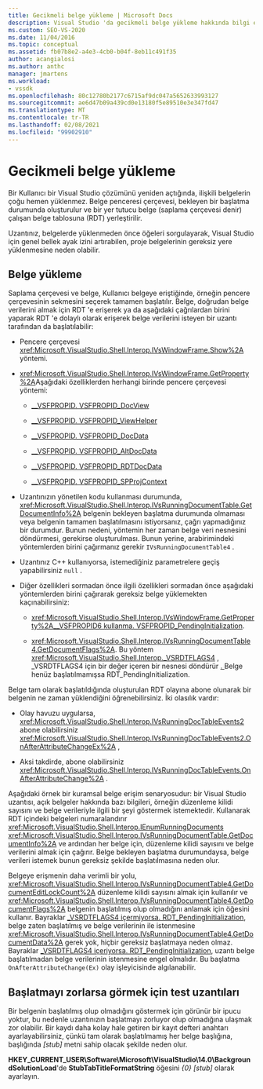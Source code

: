 ```yaml
---
title: Gecikmeli belge yükleme | Microsoft Docs
description: Visual Studio 'da gecikmeli belge yükleme hakkında bilgi edinin ve bir belgedeki öğeleri yüklenmeden önce sorgulayıp uzantıları nasıl kodlarlar.
ms.custom: SEO-VS-2020
ms.date: 11/04/2016
ms.topic: conceptual
ms.assetid: fb07b8e2-a4e3-4cb0-b04f-8eb11c491f35
author: acangialosi
ms.author: anthc
manager: jmartens
ms.workload:
- vssdk
ms.openlocfilehash: 80c12780b2177c6715af9dc047a5652633993127
ms.sourcegitcommit: ae6d47b09a439cd0e13180f5e89510e3e347fd47
ms.translationtype: MT
ms.contentlocale: tr-TR
ms.lasthandoff: 02/08/2021
ms.locfileid: "99902910"
---
```

# <a name="delayed-document-loading"></a>Gecikmeli belge yükleme

Bir Kullanıcı bir Visual Studio çözümünü yeniden açtığında, ilişkili belgelerin çoğu hemen yüklenmez. Belge penceresi çerçevesi, bekleyen bir başlatma durumunda oluşturulur ve bir yer tutucu belge (saplama çerçevesi denir) çalışan belge tablosuna (RDT) yerleştirilir.

Uzantınız, belgelerde yüklenmeden önce öğeleri sorgulayarak, Visual Studio için genel bellek ayak izini artırabilen, proje belgelerinin gereksiz yere yüklenmesine neden olabilir.

## <a name="document-loading"></a>Belge yükleme

Saplama çerçevesi ve belge, Kullanıcı belgeye eriştiğinde, örneğin pencere çerçevesinin sekmesini seçerek tamamen başlatılır. Belge, doğrudan belge verilerini almak için RDT 'e erişerek ya da aşağıdaki çağrılardan birini yaparak RDT 'e dolaylı olarak erişerek belge verilerini isteyen bir uzantı tarafından da başlatılabilir:

- Pencere çerçevesi <xref:Microsoft.VisualStudio.Shell.Interop.IVsWindowFrame.Show%2A> yöntemi.

- <xref:Microsoft.VisualStudio.Shell.Interop.IVsWindowFrame.GetProperty%2A>Aşağıdaki özelliklerden herhangi birinde pencere çerçevesi yöntemi:

  - [__VSFPROPID. VSFPROPID_DocView](<xref:Microsoft.VisualStudio.Shell.Interop.__VSFPROPID.VSFPROPID_DocView>)

  - [__VSFPROPID. VSFPROPID_ViewHelper](<xref:Microsoft.VisualStudio.Shell.Interop.__VSFPROPID.VSFPROPID_ViewHelper>)

  - [__VSFPROPID. VSFPROPID_DocData](<xref:Microsoft.VisualStudio.Shell.Interop.__VSFPROPID.VSFPROPID_DocData>)

  - [__VSFPROPID. VSFPROPID_AltDocData](<xref:Microsoft.VisualStudio.Shell.Interop.__VSFPROPID.VSFPROPID_AltDocData>)

  - [__VSFPROPID. VSFPROPID_RDTDocData](<xref:Microsoft.VisualStudio.Shell.Interop.__VSFPROPID.VSFPROPID_RDTDocData>)

  - [__VSFPROPID. VSFPROPID_SPProjContext](<xref:Microsoft.VisualStudio.Shell.Interop.__VSFPROPID.VSFPROPID_SPProjContext>)

- Uzantınızın yönetilen kodu kullanması durumunda, <xref:Microsoft.VisualStudio.Shell.Interop.IVsRunningDocumentTable.GetDocumentInfo%2A> belgenin bekleyen başlatma durumunda olmaması veya belgenin tamamen başlatılmasını istiyorsanız, çağrı yapmadığınız bir durumdur. Bunun nedeni, yöntemin her zaman belge veri nesnesini döndürmesi, gerekirse oluşturulması. Bunun yerine, arabirimindeki yöntemlerden birini çağırmanız gerekir `IVsRunningDocumentTable4` .

- Uzantınız C++ kullanıyorsa, istemediğiniz parametrelere geçiş yapabilirsiniz `null` .

- Diğer özellikleri sormadan önce ilgili özellikleri sormadan önce aşağıdaki yöntemlerden birini çağırarak gereksiz belge yüklemekten kaçınabilirsiniz:

  - <xref:Microsoft.VisualStudio.Shell.Interop.IVsWindowFrame.GetProperty%2A>[__VSFPROPID6 kullanma. VSFPROPID_PendingInitialization](<xref:Microsoft.VisualStudio.Shell.Interop.__VSFPROPID6.VSFPROPID_PendingInitialization>).

  - <xref:Microsoft.VisualStudio.Shell.Interop.IVsRunningDocumentTable4.GetDocumentFlags%2A>. Bu yöntem <xref:Microsoft.VisualStudio.Shell.Interop._VSRDTFLAGS4> , _VSRDTFLAGS4 için bir değer içeren bir nesnesi döndürür [. ](<xref:Microsoft.VisualStudio.Shell.Interop._VSRDTFLAGS4.RDT_PendingInitialization>) Belge henüz başlatılmamışsa RDT_PendingInitialization.

Belge tam olarak başlatıldığında oluşturulan RDT olayına abone olunarak bir belgenin ne zaman yüklendiğini öğrenebilirsiniz. İki olasılık vardır:

- Olay havuzu uygularsa, <xref:Microsoft.VisualStudio.Shell.Interop.IVsRunningDocTableEvents2> abone olabilirsiniz <xref:Microsoft.VisualStudio.Shell.Interop.IVsRunningDocTableEvents2.OnAfterAttributeChangeEx%2A> ,

- Aksi takdirde, abone olabilirsiniz <xref:Microsoft.VisualStudio.Shell.Interop.IVsRunningDocTableEvents.OnAfterAttributeChange%2A> .

Aşağıdaki örnek bir kuramsal belge erişim senaryosudur: bir Visual Studio uzantısı, açık belgeler hakkında bazı bilgileri, örneğin düzenleme kilidi sayısını ve belge verileriyle ilgili bir şeyi göstermek istemektedir. Kullanarak RDT içindeki belgeleri numaralandırır <xref:Microsoft.VisualStudio.Shell.Interop.IEnumRunningDocuments> <xref:Microsoft.VisualStudio.Shell.Interop.IVsRunningDocumentTable.GetDocumentInfo%2A> ve ardından her belge için, düzenleme kilidi sayısını ve belge verilerini almak için çağırır. Belge bekleyen başlatma durumundaysa, belge verileri istemek bunun gereksiz şekilde başlatılmasına neden olur.

Belgeye erişmenin daha verimli bir yolu, <xref:Microsoft.VisualStudio.Shell.Interop.IVsRunningDocumentTable4.GetDocumentEditLockCount%2A> düzenleme kilidi sayısını almak için kullanılır ve <xref:Microsoft.VisualStudio.Shell.Interop.IVsRunningDocumentTable4.GetDocumentFlags%2A> belgenin başlatılmış olup olmadığını anlamak için öğesini kullanır. Bayraklar [_VSRDTFLAGS4 içermiyorsa. RDT_PendingInitialization](<xref:Microsoft.VisualStudio.Shell.Interop._VSRDTFLAGS4.RDT_PendingInitialization>), belge zaten başlatılmış ve belge verilerinin ile istenmesine <xref:Microsoft.VisualStudio.Shell.Interop.IVsRunningDocumentTable4.GetDocumentData%2A> gerek yok, hiçbir gereksiz başlatmaya neden olmaz. Bayraklar [_VSRDTFLAGS4 içeriyorsa. RDT_PendingInitialization](<xref:Microsoft.VisualStudio.Shell.Interop._VSRDTFLAGS4.RDT_PendingInitialization>), uzantı belge başlatılmadan belge verilerinin istenmesine engel olmalıdır. Bu başlatma `OnAfterAttributeChange(Ex)` olay işleyicisinde algılanabilir.

## <a name="test-extensions-to-see-if-they-force-initialization"></a>Başlatmayı zorlarsa görmek için test uzantıları

Bir belgenin başlatılmış olup olmadığını göstermek için görünür bir ipucu yoktur, bu nedenle uzantınızın başlatmayı zorluyor olup olmadığına ulaşmak zor olabilir. Bir kaydı daha kolay hale getiren bir kayıt defteri anahtarı ayarlayabilirsiniz, çünkü tam olarak başlatılmamış her belge başlığına, başlığında *[stub]* metni sahip olacak şekilde neden olur.

**HKEY_CURRENT_USER\Software\Microsoft\VisualStudio\14.0\BackgroundSolutionLoad**'de **StubTabTitleFormatString** öğesini *{0} [stub]* olarak ayarlayın.
